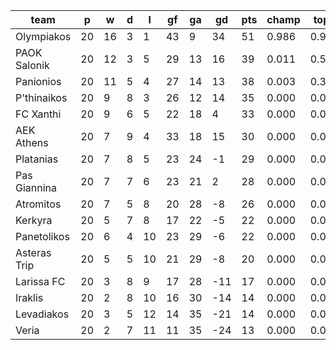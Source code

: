 |     team     | p  | w  | d | l  | gf | ga | gd  | pts | champ | top2  | top3  | top4  |  5-7  | bot4  | bot3  | bot2  |
|--------------|----|----|---|----|----|----|-----|-----|-------|-------|-------|-------|-------|-------|-------|-------|
| Olympiakos   | 20 | 16 | 3 |  1 | 43 |  9 |  34 |  51 | 0.986 | 0.999 | 1.000 | 1.000 | 0.000 | 0.000 | 0.000 | 0.000|
| PAOK Salonik | 20 | 12 | 3 |  5 | 29 | 13 |  16 |  39 | 0.011 | 0.556 | 0.826 | 0.942 | 0.057 | 0.000 | 0.000 | 0.000|
| Panionios    | 20 | 11 | 5 |  4 | 27 | 14 |  13 |  38 | 0.003 | 0.310 | 0.676 | 0.875 | 0.123 | 0.000 | 0.000 | 0.000|
| P'thinaikos  | 20 |  9 | 8 |  3 | 26 | 12 |  14 |  35 | 0.000 | 0.094 | 0.294 | 0.588 | 0.393 | 0.000 | 0.000 | 0.000|
| FC Xanthi    | 20 |  9 | 6 |  5 | 22 | 18 |   4 |  33 | 0.000 | 0.027 | 0.128 | 0.350 | 0.583 | 0.000 | 0.000 | 0.000|
| AEK Athens   | 20 |  7 | 9 |  4 | 33 | 18 |  15 |  30 | 0.000 | 0.013 | 0.060 | 0.167 | 0.648 | 0.000 | 0.000 | 0.000|
| Platanias    | 20 |  7 | 8 |  5 | 23 | 24 |  -1 |  29 | 0.000 | 0.001 | 0.009 | 0.035 | 0.442 | 0.001 | 0.000 | 0.000|
| Pas Giannina | 20 |  7 | 7 |  6 | 23 | 21 |   2 |  28 | 0.000 | 0.001 | 0.007 | 0.039 | 0.509 | 0.001 | 0.000 | 0.000|
| Atromitos    | 20 |  7 | 5 |  8 | 20 | 28 |  -8 |  26 | 0.000 | 0.000 | 0.001 | 0.004 | 0.133 | 0.023 | 0.004 | 0.001|
| Kerkyra      | 20 |  5 | 7 |  8 | 17 | 22 |  -5 |  22 | 0.000 | 0.000 | 0.000 | 0.000 | 0.026 | 0.138 | 0.041 | 0.009|
| Panetolikos  | 20 |  6 | 4 | 10 | 23 | 29 |  -6 |  22 | 0.000 | 0.000 | 0.000 | 0.000 | 0.061 | 0.091 | 0.024 | 0.006|
| Asteras Trip | 20 |  5 | 5 | 10 | 21 | 29 |  -8 |  20 | 0.000 | 0.000 | 0.000 | 0.000 | 0.025 | 0.194 | 0.064 | 0.017|
| Larissa FC   | 20 |  3 | 8 |  9 | 17 | 28 | -11 |  17 | 0.000 | 0.000 | 0.000 | 0.000 | 0.001 | 0.711 | 0.360 | 0.144|
| Iraklis      | 20 |  2 | 8 | 10 | 16 | 30 | -14 |  14 | 0.000 | 0.000 | 0.000 | 0.000 | 0.000 | 0.916 | 0.762 | 0.474|
| Levadiakos   | 20 |  3 | 5 | 12 | 14 | 35 | -21 |  14 | 0.000 | 0.000 | 0.000 | 0.000 | 0.000 | 0.946 | 0.825 | 0.583|
| Veria        | 20 |  2 | 7 | 11 | 11 | 35 | -24 |  13 | 0.000 | 0.000 | 0.000 | 0.000 | 0.000 | 0.978 | 0.920 | 0.766|
